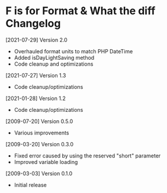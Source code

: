 # F is for Format & What the diff Changelog

[2021-07-29] Version 2.0
   - Overhauled format units to match PHP DateTime
   - Added isDayLightSaving method
   - Code cleanup and optimizations

[2021-07-27] Version 1.3
   - Code cleanup/optimizations

[2021-01-28] Version 1.2
   - Code cleanup/optimizations

[2009-07-20] Version 0.5.0
   - Various improvements

[2009-03-20] Version 0.3.0
   - Fixed error caused by using the reserved "short" parameter
   - Improved variable loading

[2009-03-03] Version 0.1.0
   - Initial release